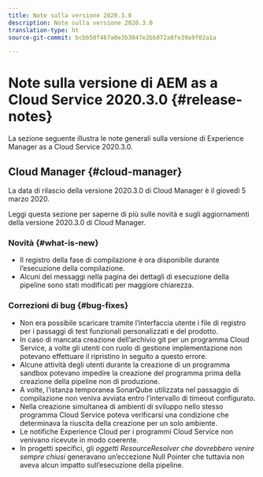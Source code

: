 ```yaml
---
title: Note sulla versione 2020.3.0
description: Note sulla versione 2020.3.0
translation-type: ht
source-git-commit: bcbb50f467a0e3b3047e2bb872a8fe39a9f02a1a

---
```



# Note sulla versione di AEM as a Cloud Service 2020.3.0 {#release-notes}

La sezione seguente illustra le note generali sulla versione di Experience Manager as a Cloud Service 2020.3.0.

## Cloud Manager {#cloud-manager}

La data di rilascio della versione 2020.3.0 di Cloud Manager è il giovedì 5 marzo 2020.

Leggi questa sezione per saperne di più sulle novità e sugli aggiornamenti della versione 2020.3.0 di Cloud Manager.

### Novità {#what-is-new}

* Il registro della fase di compilazione è ora disponibile durante l’esecuzione della compilazione.
* Alcuni dei messaggi nella pagina dei dettagli di esecuzione della pipeline sono stati modificati per maggiore chiarezza.

### Correzioni di bug {#bug-fixes}

* Non era possibile scaricare tramite l’interfaccia utente i file di registro per i passaggi di test funzionali personalizzati e del prodotto.
* In caso di mancata creazione dell’archivio git per un programma Cloud Service, a volte gli utenti con ruolo di gestione implementazione non potevano effettuare il ripristino in seguito a questo errore.
* Alcune attività degli utenti durante la creazione di un programma sandbox potevano impedire la creazione del programma prima della creazione della pipeline non di produzione.
* A volte, l’istanza temporanea SonarQube utilizzata nel passaggio di compilazione non veniva avviata entro l’intervallo di timeout configurato.
* Nella creazione simultanea di ambienti di sviluppo nello stesso programma Cloud Service poteva verificarsi una condizione che determinava la riuscita della creazione per un solo ambiente.
* Le notifiche Experience Cloud per i programmi Cloud Service non venivano ricevute in modo coerente.
* In progetti specifici, gli *oggetti ResourceResolver che dovrebbero venire sempre chiusi* generavano un’eccezione Null Pointer che tuttavia non aveva alcun impatto sull’esecuzione della pipeline.

